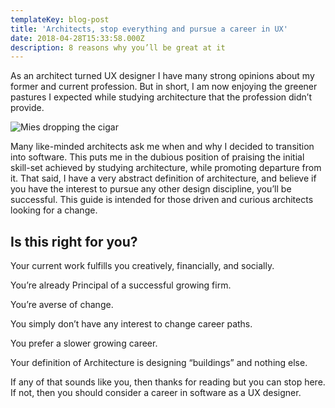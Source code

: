 ```yaml
---
templateKey: blog-post
title: 'Architects, stop everything and pursue a career in UX'
date: 2018-04-28T15:33:58.000Z
description: 8 reasons why you’ll be great at it
---
```

As an architect turned UX designer I have many strong opinions about my former and current profession. But in short, I am now enjoying the greener pastures I expected while studying architecture that the profession didn’t provide.

![Mies dropping the cigar](/img/mies.png)

Many like-minded architects ask me when and why I decided to transition into software. This puts me in the dubious position of praising the initial skill-set achieved by studying architecture, while promoting departure from it. That said, I have a very abstract definition of architecture, and believe if you have the interest to pursue any other design discipline, you’ll be successful. This guide is intended for those driven and curious architects looking for a change.

## Is this right for you?

Your current work fulfills you creatively, financially, and socially.

You’re already Principal of a successful growing firm.

You’re averse of change.

You simply don’t have any interest to change career paths.

You prefer a slower growing career.

Your definition of Architecture is designing “buildings” and nothing else.

If any of that sounds like you, then thanks for reading but you can stop here. If not, then you should consider a career in software as a UX designer.
